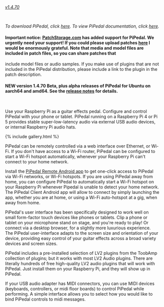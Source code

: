 
<a href="Installing.html"><i>v1.4.70</i></a>

&nbsp;

_To download PiPedal, click [*here*](download.md). 
To view PiPedal documentation, click [*here*](Documentation.md)._

#### Important notice: [PatchStorage.com](https:///patchstorage.com) has added support for PiPedal. We urgently need your support! If you could please upload patches  [here](https://patchstorage.com/platform/pipedal/) I would be enormously grateful. Note that media and model files are included in patch files, so you can share patches that 
include model files or audio samples. If you make use of plugins that are not included in the PiPedal distribution, please include a link to the plugin in the patch description.

#### NEW version 1.4.70 Beta, plus alpha releases of PiPedal for Ubuntu on aarch64 and amd64. See the [release notes](https://rerdavies.github.io/pipedal/ReleaseNotes) for details.

&nbsp;

Use your Raspberry Pi as a guitar effects pedal. Configure and control PiPedal with your phone or tablet.
PiPedal running on a Raspberry Pi 4 or Pi 5 provides stable super-low-latency audio via external USB audio devices, or internal Raspberry Pi audio hats.

{% include gallery.html %}

PiPedal can be remotely controlled via a web interface over Ethernet, or Wi-Fi. If you don't have access to a Wi-Fi router, PiPedal can be configured to 
start a Wi-Fi hotspot automatically, whenever your Raspberry Pi can't connect to your home network.

Install the [PiPedal Remote Android app](https://play.google.com/store/apps/details?id=com.twoplay.pipedal) to get one-click access to PiPedal via Wi-Fi networks, or Wi-Fi hotspots. If you are using PiPedal away from home, you can configure PiPedal to automatically start a Wi-Fi hotspot on your Raspberry Pi 
whenever Pipedal is unable to detect your home network. The PiPedal Client Android app will allow to connect by simply launching the app, whether you are at home, or using a Wi-Fi auto-hotspot at a gig, when away from home.

PiPedal's user interface has been specifically designed to work well on small form-factor touch devices like phones or tablets. Clip a phone or tablet on your microphone stand on stage, and you're ready to play! Or connect via a desktop browser, for a slightly more luxurious experience. The PiPedal user-interface adapts to the screen size and orientation of your device, providing easy control of your guitar effects across a broad variety devices and screen sizes.

PiPedal includes a pre-installed selection of LV2 plugins from the ToobAmp collection of plugins; but it works with most LV2 Audio plugins. There are literally hundreds of free high-quality LV2 audio plugins that will work with PiPedal. Just install them on your Raspberry Pi, and they will show up in PiPedal.  

If your USB audio adapter has MIDI connectors, you can use MIDI devices (keyboards, controllers, or midi floor boards) to control PiPedal while performing. A simple interface allows you to select how you would like to bind PiPedal controls to midi messages. 





